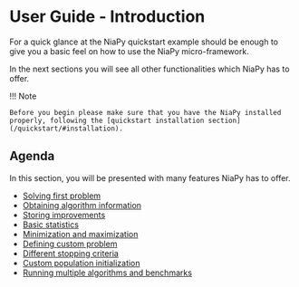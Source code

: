 # User Guide - Introduction

For a quick glance at the NiaPy quickstart example should be enough to give you a basic feel on how to use the NiaPy micro-framework.

In the next sections you will see all other functionalities which NiaPy has to offer.

!!! Note

    Before you begin please make sure that you have the NiaPy installed properly, following the [quickstart installation section](/quickstart/#installation).

## Agenda

In this section, you will be presented with many features NiaPy has to offer.

- [Solving first problem](/user_guide/solve_first_problem/)
- [Obtaining algorithm information](/user_guide/obtain_algo_info/)
- [Storing improvements]()
- [Basic statistics]()
- [Minimization and maximization]()
- [Defining custom problem]()
- [Different stopping criteria]()
- [Custom population initialization]()
- [Running multiple algorithms and benchmarks]()